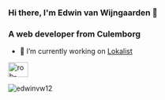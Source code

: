### Hi there, I'm Edwin van Wijngaarden 👋
<h3 align="left">A web developer from Culemborg</h3>

- 🔭 I’m currently working on [Lokalist](https://lokalist.nl)

<p align="left">
<a href="https://linkedin.com/in/rob-schilder-1676881b0" target="blank"><img align="center" src="https://raw.githubusercontent.com/rahuldkjain/github-profile-readme-generator/master/src/images/icons/Social/linked-in-alt.svg" alt="rob-schilder-1676881b0" height="30" width="40" /></a>
</p>


<p><img align="center" src="https://github-readme-streak-stats.herokuapp.com/?user=Edjevw12&" alt="edwinvw12" /></p>

